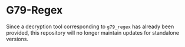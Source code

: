 # G79-Regex
Since a decryption tool corresponding to `g79_regex` has already been provided, this repository will no longer maintain updates for standalone versions.
